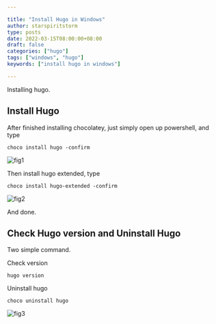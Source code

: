 ```yaml
---

title: "Install Hugo in Windows"
author: starspiritstorm
type: posts
date: 2022-03-15T08:00:00+08:00
draft: false
categories: ["hugo"]
tags: ["windows", "hugo"]
keywords: ["install hugo in windows"]

---
```



Installing hugo.


<!--more-->


## Install Hugo


After finished installing chocolatey, just simply open up powershell, and type

	choco install hugo -confirm

![fig1](/images/install_hugo/fig1.Install_hugo.png "Fig1. Install hugo")


Then install hugo extended, type 

	choco install hugo-extended -confirm


![fig2](/images/install_hugo/fig2.Install_hugo_extended.png "Fig2. Install hugo extended")


And done.


## Check Hugo version and Uninstall Hugo


Two simple command.

Check version

	hugo version


Uninstall hugo

	choco uninstall hugo


![fig3](/images/install_hugo/fig3.Check_hugo_version&Uninstall_hugo.png "Fig3. Check_hugo_version&Uninstall_hugo")


